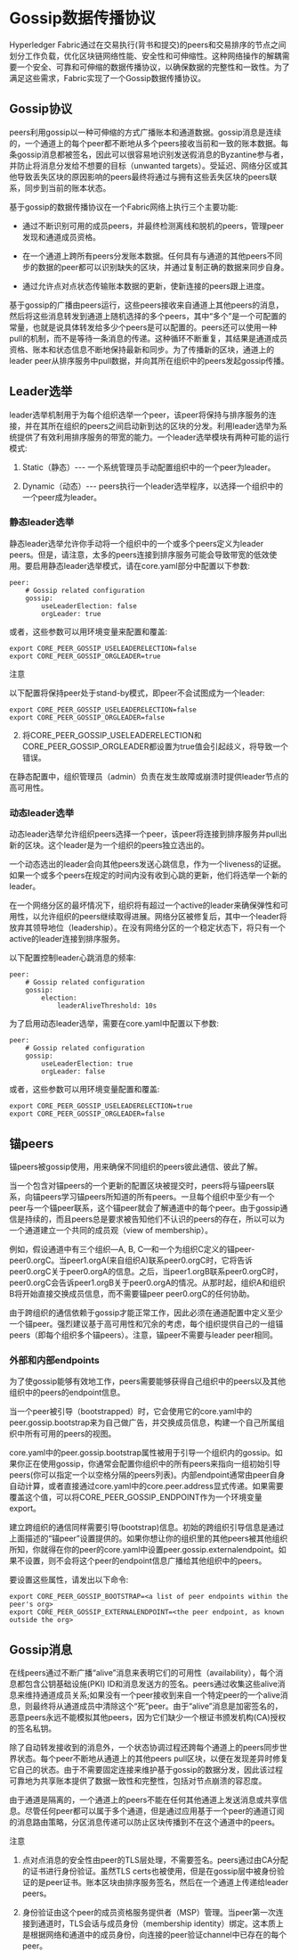 # Gossip数据传播协议

Hyperledger Fabric通过在交易执行(背书和提交)的peers和交易排序的节点之间划分工作负载，优化区块链网络性能、安全性和可伸缩性。这种网络操作的解耦需要一个安全、可靠和可伸缩的数据传播协议，以确保数据的完整性和一致性。为了满足这些需求，Fabric实现了一个Gossip数据传播协议。

## Gossip协议

peers利用gossip以一种可伸缩的方式广播账本和通道数据。gossip消息是连续的，一个通道上的每个peer都不断地从多个peers接收当前和一致的账本数据。每条gossip消息都被签名，因此可以很容易地识别发送假消息的Byzantine参与者，并防止将消息分发给不想要的目标（unwanted targets）。受延迟、网络分区或其他导致丢失区块的原因影响的peers最终将通过与拥有这些丢失区块的peers联系，同步到当前的账本状态。

基于gossip的数据传播协议在一个Fabric网络上执行三个主要功能:

* 通过不断识别可用的成员peers，并最终检测离线和脱机的peers，管理peer发现和通道成员资格。

* 在一个通道上跨所有peers分发账本数据。任何具有与通道的其他peers不同步的数据的peer都可以识别缺失的区块，并通过复制正确的数据来同步自身。

* 通过允许点对点状态传输账本数据的更新，使新连接的peers跟上进度。

基于gossip的广播由peers运行，这些peers接收来自通道上其他peers的消息，然后将这些消息转发到通道上随机选择的多个peers，其中“多个”是一个可配置的常量，也就是说具体转发给多少个peers是可以配置的。peers还可以使用一种pull的机制，而不是等待一条消息的传递。这种循环不断重复，其结果是通道成员资格、账本和状态信息不断地保持最新和同步。为了传播新的区块，通道上的leader peer从排序服务中pull数据，并向其所在组织中的peers发起gossip传播。

## Leader选举

leader选举机制用于为每个组织选举一个peer，该peer将保持与排序服务的连接，并在其所在组织的peers之间启动新到达的区块的分发。利用leader选举为系统提供了有效利用排序服务的带宽的能力。一个leader选举模块有两种可能的运行模式:

1. Static（静态）--- 一个系统管理员手动配置组织中的一个peer为leader。

2. Dynamic（动态）--- peers执行一个leader选举程序，以选择一个组织中的一个peer成为leader。

### 静态leader选举

静态leader选举允许你手动将一个组织中的一个或多个peers定义为leader peers。但是，请注意，太多的peers连接到排序服务可能会导致带宽的低效使用。要启用静态leader选举模式，请在core.yaml部分中配置以下参数:

	peer:
		# Gossip related configuration
		gossip:
			useLeaderElection: false
			orgLeader: true

或者，这些参数可以用环境变量来配置和覆盖:

	export CORE_PEER_GOSSIP_USELEADERELECTION=false
	export CORE_PEER_GOSSIP_ORGLEADER=true
	
注意

以下配置将保持peer处于stand-by模式，即peer不会试图成为一个leader:

	export CORE_PEER_GOSSIP_USELEADERELECTION=false
	export CORE_PEER_GOSSIP_ORGLEADER=false

2. 将CORE_PEER_GOSSIP_USELEADERELECTION和CORE_PEER_GOSSIP_ORGLEADER都设置为true值会引起歧义，将导致一个错误。

在静态配置中，组织管理员（admin）负责在发生故障或崩溃时提供leader节点的高可用性。

### 动态leader选举

动态leader选举允许组织peers选择一个peer，该peer将连接到排序服务并pull出新的区块。这个leader是为一个组织的peers独立选出的。

一个动态选出的leader会向其他peers发送心跳信息，作为一个liveness的证据。如果一个或多个peers在规定的时间内没有收到心跳的更新，他们将选举一个新的leader。

在一个网络分区的最坏情况下，组织将有超过一个active的leader来确保弹性和可用性，以允许组织的peers继续取得进展。网络分区被修复后，其中一个leader将放弃其领导地位（leadership）。在没有网络分区的一个稳定状态下，将只有一个active的leader连接到排序服务。

以下配置控制leader心跳消息的频率:

	peer:
		# Gossip related configuration
		gossip:
			election:
				leaderAliveThreshold: 10s

为了启用动态leader选举，需要在core.yaml中配置以下参数:

	peer:
		# Gossip related configuration
		gossip:
			useLeaderElection: true
			orgLeader: false

或者，这些参数可以用环境变量配置和覆盖:

	export CORE_PEER_GOSSIP_USELEADERELECTION=true
	export CORE_PEER_GOSSIP_ORGLEADER=false

## 锚peers

锚peers被gossip使用，用来确保不同组织的peers彼此通信、彼此了解。

当一个包含对锚peers的一个更新的配置区块被提交时，peers将与锚peers联系，向锚peers学习锚peers所知道的所有peers。一旦每个组织中至少有一个peer与一个锚peer联系，这个锚peer就会了解通道中的每个peer。由于gossip通信是持续的，而且peers总是要求被告知他们不认识的peers的存在，所以可以为一个通道建立一个共同的成员观（view of membership）。

例如，假设通道中有三个组织—A, B, C—和一个为组织C定义的锚peer-peer0.orgC。当peer1.orgA(来自组织A)联系peer0.orgC时，它将告诉peer0.orgC关于peer0.orgA的信息。之后，当peer1.orgB联系peer0.orgC时，peer0.orgC会告诉peer1.orgB关于peer0.orgA的情况。从那时起，组织A和组织B将开始直接交换成员信息，而不需要锚peer peer0.orgC的任何协助。

由于跨组织的通信依赖于gossip才能正常工作，因此必须在通道配置中定义至少一个锚peer。强烈建议基于高可用性和冗余的考虑，每个组织提供自己的一组锚peers（即每个组织多个锚peers）。注意，锚peer不需要与leader peer相同。

### 外部和内部endpoints

为了使gossip能够有效地工作，peers需要能够获得自己组织中的peers以及其他组织中的peers的endpoint信息。

当一个peer被引导（bootstrapped）时，它会使用它的core.yaml中的peer.gossip.bootstrap来为自己做广告，并交换成员信息，构建一个自己所属组织中所有可用的peers的视图。

core.yaml中的peer.gossip.bootstrap属性被用于引导一个组织内的gossip。如果你正在使用gossip，你通常会配置你组织中的所有peers来指向一组初始引导peers(你可以指定一个以空格分隔的peers列表)。内部endpoint通常由peer自身自动计算，或者直接通过core.yaml中的core.peer.address显式传递。如果需要覆盖这个值，可以将CORE_PEER_GOSSIP_ENDPOINT作为一个环境变量export。

建立跨组织的通信同样需要引导(bootstrap)信息。初始的跨组织引导信息是通过上面描述的“锚peer”设置提供的。如果你想让你的组织里的其他peers被其他组织所知，你就得在你的peer的core.yaml中设置peer.gossip.externalendpoint。如果不设置，则不会将这个peer的endpoint信息广播给其他组织中的peers。

要设置这些属性，请发出以下命令:

	export CORE_PEER_GOSSIP_BOOTSTRAP=<a list of peer endpoints within the peer's org>
	export CORE_PEER_GOSSIP_EXTERNALENDPOINT=<the peer endpoint, as known outside the org>

## Gossip消息

在线peers通过不断广播“alive”消息来表明它们的可用性（availability），每个消息都包含公钥基础设施(PKI) ID和消息发送方的签名。peers通过收集这些alive消息来维持通道成员关系;如果没有一个peer接收到来自一个特定peer的一个alive消息，则最终将从通道成员中清除这个“死”peer。由于“alive”消息是加密签名的，恶意peers永远不能模拟其他peers，因为它们缺少一个根证书颁发机构(CA)授权的签名私钥。

除了自动转发接收到的消息外，一个状态协调过程还跨每个通道上的peers同步世界状态。每个peer不断地从通道上的其他peers pull区块，以便在发现差异时修复它自己的状态。由于不需要固定连接来维护基于gossip的数据分发，因此该过程可靠地为共享账本提供了数据一致性和完整性，包括对节点崩溃的容忍度。

由于通道是隔离的，一个通道上的peers不能在任何其他通道上发送消息或共享信息。尽管任何peer都可以属于多个通道，但是通过应用基于一个peer的通道订阅的消息路由策略，分区消息传递可以防止区块传播到不在这个通道中的peers。

注意

1. 点对点消息的安全性由peer的TLS层处理，不需要签名。peers通过由CA分配的证书进行身份验证。虽然TLS certs也被使用，但是在gossip层中被身份验证的是peer证书。账本区块由排序服务签名，然后在一个通道上传递给leader peers。

2. 身份验证由这个peer的成员资格服务提供者（MSP）管理。当peer第一次连接到通道时，TLS会话与成员身份（membership identity）绑定。这本质上是根据网络和通道中的成员身份，向连接的peer验证channel中已存在的每个peer。
